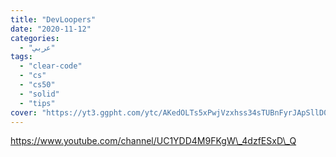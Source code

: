 ```yaml
---
title: "DevLoopers"
date: "2020-11-12"
categories:
  - "عربي"
tags:
  - "clear-code"
  - "cs"
  - "cs50"
  - "solid"
  - "tips"
cover: "https://yt3.ggpht.com/ytc/AKedOLTs5xPwjVzxhss34sTUBnFyrJApSllD0pa3oQaOhw=s88-c-k-c0x00ffffff-no-rj"
---
```


https://www.youtube.com/channel/UC1YDD4M9FKgW\_4dzfESxD\_Q
